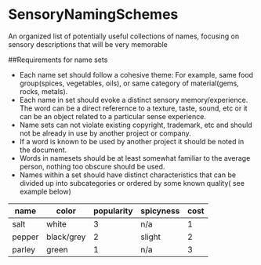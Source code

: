 # SensoryNamingSchemes
An organized list of potentially useful collections of names, focusing on sensory descriptions that will be very memorable

##Requirements for name sets
- Each name set should follow a cohesive theme: For example, same food group(spices, vegetables, oils), or same category of material(gems, rocks, metals).
- Each name in set should evoke a distinct sensory memory/experience. The word can be a direct referernce to a texture, taste, sound, etc or it can be an object related to a particular sense experience.
- Name sets can not violate existing copyright, trademark, etc and should not be already in use by another project or company.
- If a word is known to be used by another project it should be noted in the document. 
- Words in namesets should be at least somewhat familiar to the average person, nothing too obscure should be used.
- Names within a set should have distinct characteristics that can be divided up into subcategories or ordered by some known quality( see example below)

|  name |  color | popularity | spicyness  | cost  |
|---|---|---|---|---|
| salt  | white  | 3  | n/a  | 1  |
| pepper  |  black/grey | 2  |  slight | 2  |
| parley  | green  |1   | n/a  | 3  |

